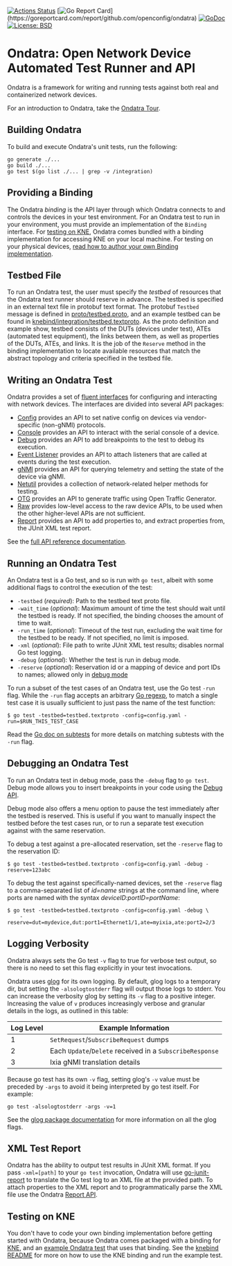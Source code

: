[![Actions Status](https://github.com/openconfig/ondatra/workflows/Go/badge.svg)](https://github.com/openconfig/ondatra/actions)
[![Go Report Card](https://goreportcard.com/badge/github.com/openconfig/ondatra?)](https://goreportcard.com/report/github.com/openconfig/ondatra)
[![GoDoc](https://godoc.org/istio.io/istio?status.svg)](https://pkg.go.dev/github.com/openconfig/ondatra)
[![License: BSD](https://img.shields.io/badge/license-Apache%202-blue)](https://opensource.org/licenses/Apache-2.0)

# Ondatra: Open Network Device Automated Test Runner and API

Ondatra is a framework for writing and running tests against both real and
containerized network devices.

For an introduction to Ondatra, take the
[Ondatra Tour](https://docs.google.com/viewer?url=https://raw.githubusercontent.com/openconfig/ondatra/main/internal/tour/tour.pdf).

## Building Ondatra

To build and execute Ondatra's unit tests, run the following:

```
go generate ./...
go build ./...
go test $(go list ./... | grep -v /integration)
```

## Providing a Binding

The Ondatra *binding* is the API layer through which Ondatra connects to and
controls the devices in your test environment. For an Ondatra test to run in
your environment, you must provide an implementation of the `Binding` interface.
For [testing on KNE](#testing-on-kne), Ondatra comes bundled with a binding
implementation for accessing KNE on your local machine. For testing on your
physical devices,
[read how to author your own Binding implementation](binding/README.md).

## Testbed File

To run an Ondatra test, the user must specify the *testbed* of resources that
the Ondatra test runner should reserve in advance. The testbed is specified in
an external text file in protobuf text format. The protobuf `Testbed` message is
defined in [proto/testbed.proto](proto/testbed.proto), and an example testbed
can be found in
[knebind/integration/testbed.textproto](knebind/integration/testbed.textproto).
As the proto definition and example show, testbed consists of the DUTs (devices
under test), ATEs (automated test equipment), the links between them, as well as
properties of the DUTs, ATEs, and links. It is the job of the `Reserve` method
in the binding implementation to locate available resources that match the
abstract topology and criteria specified in the testbed file.

## Writing an Ondatra Test

Ondatra provides a set of
[fluent interfaces](https://en.wikipedia.org/wiki/Fluent_interface) for
configuring and interacting with network devices. The interfaces are divided
into several API packages:

*   [Config](https://pkg.go.dev/github.com/openconfig/ondatra/config) provides
    an API to set native config on devices via vendor-specific (non-gNMI)
    protocols.
*   [Console](https://pkg.go.dev/github.com/openconfig/ondatra/console) provides
    an API to interact with the serial console of a device.
*   [Debug](https://pkg.go.dev/github.com/openconfig/ondatra/debug) provides an
    API to add breakpoints to the test to debug its execution.
*   [Event Listener](https://pkg.go.dev/github.com/openconfig/ondatra/eventlis)
    provides an API to attach listeners that are called at events during the
    test execution.
*   [gNMI](https://pkg.go.dev/github.com/openconfig/ondatra/gnmi) provides an
    API for querying telemetry and setting the state of the device via gNMI.
*   [Netutil](https://pkg.go.dev/github.com/openconfig/ondatra/netutil) provides
    a collection of network-related helper methods for testing.
*   [OTG](https://pkg.go.dev/github.com/openconfig/ondatra/otg) provides an API
    to generate traffic using Open Traffic Generator.
*   [Raw](https://pkg.go.dev/github.com/openconfig/ondatra/raw) provides
    low-level access to the raw device APIs, to be used when the other
    higher-level APIs are not sufficient.
*   [Report](https://pkg.go.dev/github.com/openconfig/ondatra/report) provides
    an API to add properties to, and extract properties from, the JUnit XML test
    report.

See the
[full API reference documentation](https://pkg.go.dev/github.com/openconfig/ondatra).

## Running an Ondatra Test

An Ondatra test is a Go test, and so is run with `go test`, albeit with some
additional flags to control the execution of the test:

*   `-testbed` (*required*): Path to the testbed text proto file.
*   `-wait_time` (*optional*): Maximum amount of time the test should wait until
    the testbed is ready. If not specified, the binding chooses the amount of
    time to wait.
*   `-run_time` (*optional*): Timeout of the test run, excluding the wait time
    for the testbed to be ready. If not specified, no limit is imposed.
*   `-xml` (*optional*): File path to write JUnit XML test results; disables
    normal Go test logging.
*   `-debug` (*optional*): Whether the test is run in debug mode.
*   `-reserve` (*optional*): Reservation id or a mapping of device and port IDs
    to names; allowed only in [debug mode](#debugging-an-ondatra-test)

To run a subset of the test cases of an Ondatra test, use the Go test `-run`
flag. While the `-run` flag accepts an arbitrary
[Go regexp](https://golang.org/s/re2syntax), to match a single test case it is
usually sufficient to just pass the name of the test function:

```shell
$ go test -testbed=testbed.textproto -config=config.yaml -run=$RUN_THIS_TEST_CASE
```

Read the
[Go doc on subtests](https://pkg.go.dev/testing#hdr-Subtests_and_Sub_benchmarks)
for more details on matching subtests with the `-run` flag.

## Debugging an Ondatra Test

To run an Ondatra test in debug mode, pass the `-debug` flag to `go test`. Debug
mode allows you to insert breakpoints in your code using the
[Debug API](https://pkg.go.dev/github.com/openconfig/ondatra/debug).

Debug mode also offers a menu option to pause the test immediately after the
testbed is reserved. This is useful if you want to manually inspect the testbed
before the test cases run, or to run a separate test execution against with the
same reservation.

To debug a test against a pre-allocated reservation, set the `-reserve` flag to
the reservation ID:

```shell
$ go test -testbed=testbed.textproto -config=config.yaml -debug -reserve=123abc
```

To debug the test against specifically-named devices, set the `-reserve` flag to
a comma-separated list of *id=name* strings at the command line, where ports are
named with the syntax *deviceID:portID=portName*:

```shell
$ go test -testbed=testbed.textproto -config=config.yaml -debug \
    -reserve=dut=mydevice,dut:port1=Ethernet1/1,ate=myixia,ate:port2=2/3
```

## Logging Verbosity

Ondatra always sets the Go test `-v` flag to true for verbose test output, so
there is no need to set this flag explicitly in your test invocations.

Ondatra uses [glog](https://pkg.go.dev/github.com/golang/glog) for its own
logging. By default, glog logs to a temporary dir, but setting the
`-alsologtostderr` flag will output those logs to stderr. You can increase the
verbosity glog by setting its `-v` flag to a positive integer. Increasing the
value of `v` produces increasingly verbose and granular details in the logs, as
outlined in this table:

Log Level | Example Information
--------- | --------------------------------------------------------
1         | `SetRequest`/`SubscribeRequest` dumps
2         | Each `Update`/`Delete` received in a `SubscribeResponse`
3         | Ixia gNMI translation details

Because go test has its own `-v` flag, setting glog's `-v` value must be
preceded by `-args` to avoid it being interpreted by go test itself. For
example:

```
go test -alsologtostderr -args -v=1
```

See the
[glog package documentation](https://pkg.go.dev/github.com/golang/glog#pkg-overview)
for more information on all the glog flags.

## XML Test Report

Ondatra has the ability to output test results in JUnit XML format. If you pass
`-xml=[path]` to your `go test` invocation, Ondatra will use
[go-junit-report](https://github.com/jstemmer/go-junit-report) to translate the
Go test log to an XML file at the provided path. To attach properties to the XML
report and to programmatically parse the XML file use the Ondatra
[Report API](https://pkg.go.dev/github.com/openconfig/ondatra/report).

## Testing on KNE

You don't have to code your own binding implementation before getting started
with Ondatra, because Ondatra comes packaged with a binding for
[KNE](https://github.com/openconfig/kne), and an
[example Ondatra test](knebind/integration/integration_test.go) that uses that
binding. See the [knebind README](knebind/README.md) for more on how to use the
KNE binding and run the example test.
